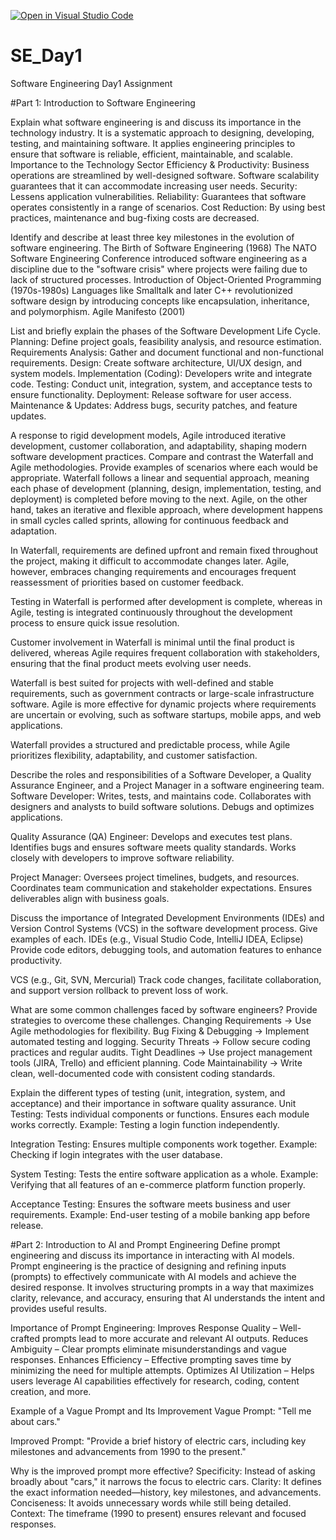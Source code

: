 [![Open in Visual Studio Code](https://classroom.github.com/assets/open-in-vscode-2e0aaae1b6195c2367325f4f02e2d04e9abb55f0b24a779b69b11b9e10269abc.svg)](https://classroom.github.com/online_ide?assignment_repo_id=18401354&assignment_repo_type=AssignmentRepo)
# SE_Day1
Software Engineering Day1 Assignment

#Part 1: Introduction to Software Engineering

Explain what software engineering is and discuss its importance in the technology industry.
It is a systematic approach to designing, developing, testing, and maintaining software. It applies engineering principles to ensure that software is reliable, efficient, maintainable, and scalable.
Importance to the Technology Sector
Efficiency & Productivity: Business operations are streamlined by well-designed software.
Software scalability guarantees that it can accommodate increasing user needs.
Security: Lessens application vulnerabilities.
Reliability: Guarantees that software operates consistently in a range of scenarios.
Cost Reduction: By using best practices, maintenance and bug-fixing costs are decreased.


Identify and describe at least three key milestones in the evolution of software engineering.
The Birth of Software Engineering (1968)
The NATO Software Engineering Conference introduced software engineering as a discipline due to the "software crisis" where projects were failing due to lack of structured processes.
Introduction of Object-Oriented Programming (1970s-1980s)
Languages like Smalltalk and later C++ revolutionized software design by introducing concepts like encapsulation, inheritance, and polymorphism.
Agile Manifesto (2001)


List and briefly explain the phases of the Software Development Life Cycle.
Planning: Define project goals, feasibility analysis, and resource estimation.
Requirements Analysis: Gather and document functional and non-functional requirements.
Design: Create software architecture, UI/UX design, and system models.
Implementation (Coding): Developers write and integrate code.
Testing: Conduct unit, integration, system, and acceptance tests to ensure functionality.
Deployment: Release software for user access.
Maintenance & Updates: Address bugs, security patches, and feature updates.


A response to rigid development models, Agile introduced iterative development, customer collaboration, and adaptability, shaping modern software development practices.
Compare and contrast the Waterfall and Agile methodologies. Provide examples of scenarios where each would be appropriate.
Waterfall follows a linear and sequential approach, meaning each phase of development (planning, design, implementation, testing, and deployment) is completed before moving to the next. Agile, on the other hand, takes an iterative and flexible approach, where development happens in small cycles called sprints, allowing for continuous feedback and adaptation.

In Waterfall, requirements are defined upfront and remain fixed throughout the project, making it difficult to accommodate changes later. Agile, however, embraces changing requirements and encourages frequent reassessment of priorities based on customer feedback.

Testing in Waterfall is performed after development is complete, whereas in Agile, testing is integrated continuously throughout the development process to ensure quick issue resolution.

Customer involvement in Waterfall is minimal until the final product is delivered, whereas Agile requires frequent collaboration with stakeholders, ensuring that the final product meets evolving user needs.

Waterfall is best suited for projects with well-defined and stable requirements, such as government contracts or large-scale infrastructure software. Agile is more effective for dynamic projects where requirements are uncertain or evolving, such as software startups, mobile apps, and web applications.

Waterfall provides a structured and predictable process, while Agile prioritizes flexibility, adaptability, and customer satisfaction.




Describe the roles and responsibilities of a Software Developer, a Quality Assurance Engineer, and a Project Manager in a software engineering team.
Software Developer:
Writes, tests, and maintains code.
Collaborates with designers and analysts to build software solutions.
Debugs and optimizes applications.

Quality Assurance (QA) Engineer:
Develops and executes test plans.
Identifies bugs and ensures software meets quality standards.
Works closely with developers to improve software reliability.

Project Manager:
Oversees project timelines, budgets, and resources.
Coordinates team communication and stakeholder expectations.
Ensures deliverables align with business goals.



Discuss the importance of Integrated Development Environments (IDEs) and Version Control Systems (VCS) in the software development process. Give examples of each.
IDEs (e.g., Visual Studio Code, IntelliJ IDEA, Eclipse)
Provide code editors, debugging tools, and automation features to enhance productivity.

VCS (e.g., Git, SVN, Mercurial)
Track code changes, facilitate collaboration, and support version rollback to prevent loss of work.


What are some common challenges faced by software engineers? Provide strategies to overcome these challenges.
Changing Requirements → Use Agile methodologies for flexibility.
Bug Fixing & Debugging → Implement automated testing and logging.
Security Threats → Follow secure coding practices and regular audits.
Tight Deadlines → Use project management tools (JIRA, Trello) and efficient planning.
Code Maintainability → Write clean, well-documented code with consistent coding standards.


Explain the different types of testing (unit, integration, system, and acceptance) and their importance in software quality assurance.
Unit Testing:
Tests individual components or functions.
Ensures each module works correctly.
Example: Testing a login function independently.

Integration Testing:
Ensures multiple components work together.
Example: Checking if login integrates with the user database.

System Testing:
Tests the entire software application as a whole.
Example: Verifying that all features of an e-commerce platform function properly.

Acceptance Testing:
Ensures the software meets business and user requirements.
Example: End-user testing of a mobile banking app before release.




#Part 2: Introduction to AI and Prompt Engineering
Define prompt engineering and discuss its importance in interacting with AI models.
Prompt engineering is the practice of designing and refining inputs (prompts) to effectively communicate with AI models and achieve the desired response. It involves structuring prompts in a way that maximizes clarity, relevance, and accuracy, ensuring that AI understands the intent and provides useful results.

Importance of Prompt Engineering:
Improves Response Quality – Well-crafted prompts lead to more accurate and relevant AI outputs.
Reduces Ambiguity – Clear prompts eliminate misunderstandings and vague responses.
Enhances Efficiency – Effective prompting saves time by minimizing the need for multiple attempts.
Optimizes AI Utilization – Helps users leverage AI capabilities effectively for research, coding, content creation, and more.



Example of a Vague Prompt and Its Improvement
Vague Prompt:
"Tell me about cars."

Improved Prompt:
"Provide a brief history of electric cars, including key milestones and advancements from 1990 to the present."

Why is the improved prompt more effective?
Specificity: Instead of asking broadly about "cars," it narrows the focus to electric cars.
Clarity: It defines the exact information needed—history, key milestones, and advancements.
Conciseness: It avoids unnecessary words while still being detailed.
Context: The timeframe (1990 to present) ensures relevant and focused responses.
